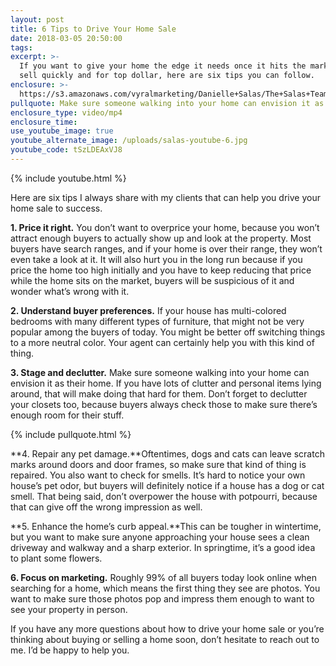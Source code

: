 ```yaml
---
layout: post
title: 6 Tips to Drive Your Home Sale
date: 2018-03-05 20:50:00
tags:
excerpt: >-
  If you want to give your home the edge it needs once it hits the market to
  sell quickly and for top dollar, here are six tips you can follow.
enclosure: >-
  https://s3.amazonaws.com/vyralmarketing/Danielle+Salas/The+Salas+Team-+6+Tips+to+Drive+Your+Home+Sale.mp4
pullquote: Make sure someone walking into your home can envision it as their home.
enclosure_type: video/mp4
enclosure_time:
use_youtube_image: true
youtube_alternate_image: /uploads/salas-youtube-6.jpg
youtube_code: tSzLDEAxVJ8
---
```


{% include youtube.html %}

Here are six tips I always share with my clients that can help you drive your home sale to success.

**1. Price it right.** You don’t want to overprice your home, because you won’t attract enough buyers to actually show up and look at the property. Most buyers have search ranges, and if your home is over their range, they won’t even take a look at it. It will also hurt you in the long run because if you price the home too high initially and you have to keep reducing that price while the home sits on the market, buyers will be suspicious of it and wonder what’s wrong with it.

**2. Understand buyer preferences.** If your house has multi-colored bedrooms with many different types of furniture, that might not be very popular among the buyers of today. You might be better off switching things to a more neutral color. Your agent can certainly help you with this kind of thing.

**3. Stage and declutter.** Make sure someone walking into your home can envision it as their home. If you have lots of clutter and personal items lying around, that will make doing that hard for them. Don’t forget to declutter your closets too, because buyers always check those to make sure there’s enough room for their stuff.

{% include pullquote.html %}

**4. Repair any pet damage.**Oftentimes, dogs and cats can leave scratch marks around doors and door frames, so make sure that kind of thing is repaired. You also want to check for smells. It’s hard to notice your own house’s pet odor, but buyers will definitely notice if a house has a dog or cat smell. That being said, don’t overpower the house with potpourri, because that can give off the wrong impression as well.

**5. Enhance the home’s curb appeal.**This can be tougher in wintertime, but you want to make sure anyone approaching your house sees a clean driveway and walkway and a sharp exterior. In springtime, it’s a good idea to plant some flowers.

**6. Focus on marketing.** Roughly 99% of all buyers today look online when searching for a home, which means the first thing they see are photos. You want to make sure those photos pop and impress them enough to want to see your property in person.

If you have any more questions about how to drive your home sale or you’re thinking about buying or selling a home soon, don’t hesitate to reach out to me. I’d be happy to help you.